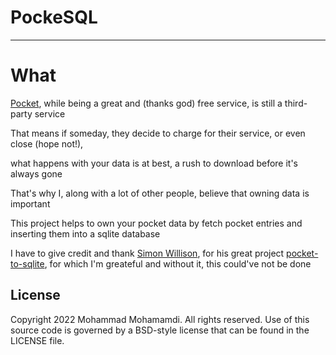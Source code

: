 # PockeSQL
---

# What
[Pocket](https://getpocket.com/), while being a great and (thanks god) free service, is still a third-party service

That means if someday, they decide to charge for their service, or even close (hope not!),

what happens with your data is at best, a rush to download before it's always gone

That's why I, along with a lot of other people, believe that owning data is important

This project helps to own your pocket data by fetch pocket entries and inserting them into a sqlite database

I have to give credit and thank [Simon Willison](https://simonwillison.net/), for his great project [pocket-to-sqlite](https://github.com/dogsheep/pocket-to-sqlite), for which I'm greateful and without it, this could've not be done

## License
Copyright 2022 Mohammad Mohamamdi. All rights reserved.
Use of this source code is governed by a BSD-style
license that can be found in the LICENSE file.

